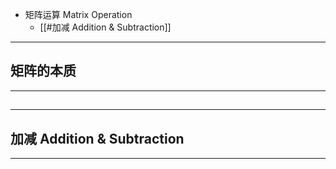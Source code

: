 
+ 矩阵运算 Matrix Operation
	+ [[#加减 Addition & Subtraction]]


---
## 矩阵的本质 


---
##


---
## 加减 Addition & Subtraction



---
## 